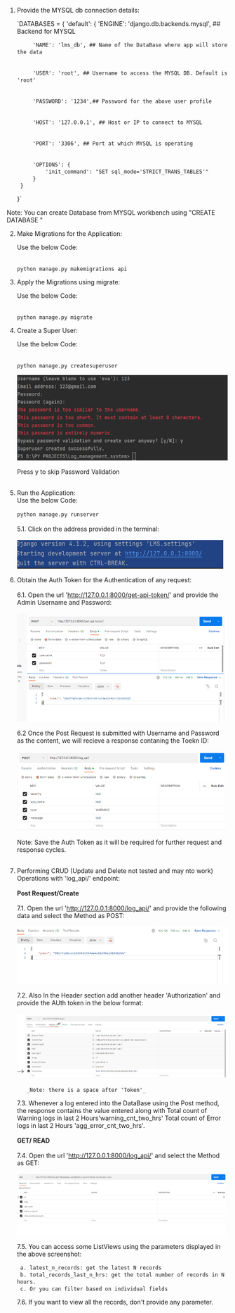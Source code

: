 1. Provide the MYSQL db connection details:


    `DATABASES = {
        'default': {
            'ENGINE': 'django.db.backends.mysql', ## Backend for MYSQL
    
            'NAME': 'lms_db', ## Name of the DataBase where app will store the data
    
    
            'USER': 'root', ## Username to access the MYSQL DB. Default is 'root'
    
    
            'PASSWORD': '1234',## Password for the above user profile
    
    
            'HOST': '127.0.0.1', ## Host or IP to connect to MYSQL
    
    
            'PORT': '3306', ## Port at which MYSQL is operating
    
    
            'OPTIONS': {
                'init_command': "SET sql_mode='STRICT_TRANS_TABLES'"
            }
        }
    }`

Note: You can create Database from MYSQL workbench using "CREATE DATABASE <name of the DataBase>"


2. Make Migrations for the Application:

    Use the below Code:<br><br>

    `python manage.py makemigrations api`

3. Apply the Migrations using migrate:

    Use the below Code:<br><br>

    `python manage.py migrate`

4. Create a Super User:
    
    Use the below Code:<br><br>
    
    `python manage.py createsuperuser`
    
    <img src="misc/img.png">
    
    Press y to skip Password Validation<br><br>
    
5. Run the Application:<br>
    Use the below Code:
    
    `python manage.py runserver`
    <br><br>
    5.1. Click on the address provided in the terminal:
      <br><br>
        <img src="misc/Capture.PNG">

6. Obtain the Auth Token for the Authentication of any request:<br><br>
    6.1. Open the url 'http://127.0.0.1:8000/get-api-token/' and provide the Admin Username and Password:<br><br>
            <img src="misc/get_token_page.PNG">
        
    6.2 Once the Post Request is submitted with Username and Password as the content, we will recieve a response contaning the Toekn ID:
            <br><br><img src="misc/post_api.PNG">
        
    Note: Save the Auth Token as it will be required for further request and response cycles.<br><br>
    
7. Performing CRUD (Update and Delete not tested and may nto work) Operations with 'log_api/' endpoint:
    <br><br>
    **Post Request/Create**
    <br><br>
    7.1. Open the url 'http://127.0.0.1:8000/log_api/' and provide the following data and select the Method as POST:
                <br><br><img src="misc/token.PNG">
        
    7.2. Also In the Header section add another header 'Authorization' and provide the AUth token in the below format:
            <br><br><img src="misc/post_token_auth.PNG">
          
          _Note: there is a space after 'Token'_
          
    7.3. Whenever a log entered into the DataBase using the Post method, the response contains the value entered along with Total count of Warning logs in last 2 Hours'warning_cnt_two_hrs'
    Total count of Error logs in last 2 Hours 'agg_error_cnt_two_hrs'.
        <br>  
    **GET/ READ**
    <br><br>
    7.4. Open the url 'http://127.0.0.1:8000/log_api/' and select the Method as GET:<br><br>
    <img src="misc/filter.PNG">
            
    7.5. You can access some ListViews using the parameters displayed in the above screenshot:
        
        a. latest_n_records: get the latest N records 
        b. total_records_last_n_hrs: get the total number of records in N hours.
        c. Or you can filter based on individual fields
        
    7.6. If you want to view all the records, don't provide any parameter.
    
    
    
    
    
            
    
    
    
    
    
    
